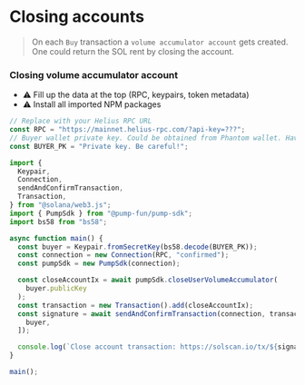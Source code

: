 # Closing accounts

> On each `Buy` transaction a `volume accumulator account` gets created. One could return the SOL rent by closing the account.

### Closing volume accumulator account

- ⚠️ Fill up the data at the top (RPC, keypairs, token metadata)
- ⚠️ Install all imported NPM packages

```javascript
// Replace with your Helius RPC URL
const RPC = "https://mainnet.helius-rpc.com/?api-key=???";
// Buyer wallet private key. Could be obtained from Phantom wallet. Have some SOL on this wallet
const BUYER_PK = "Private key. Be careful!";

import {
  Keypair,
  Connection,
  sendAndConfirmTransaction,
  Transaction,
} from "@solana/web3.js";
import { PumpSdk } from "@pump-fun/pump-sdk";
import bs58 from "bs58";

async function main() {
  const buyer = Keypair.fromSecretKey(bs58.decode(BUYER_PK));
  const connection = new Connection(RPC, "confirmed");
  const pumpSdk = new PumpSdk(connection);

  const closeAccountIx = await pumpSdk.closeUserVolumeAccumulator(
    buyer.publicKey
  );
  const transaction = new Transaction().add(closeAccountIx);
  const signature = await sendAndConfirmTransaction(connection, transaction, [
    buyer,
  ]);

  console.log(`Close account transaction: https://solscan.io/tx/${signature}`);
}

main();
```
